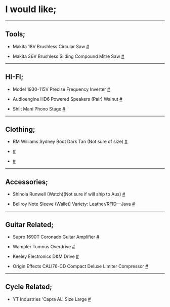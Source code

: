 

# I would like;

---

## Tools;

- Makita 18V Brushless Circular Saw [#](https://www.totaltools.com.au/power-tools/cordless-tools/circular-saws/98920-makita-18v-brushless-165mm-circular-saw-dhs680z)

- Makita 36V Brushless Sliding Compound Mitre Saw [#](https://www.totaltools.com.au/brands/makita/18vx2-brushless-sliding-compound-mitre-saw-skin-with-bonus)

---

## HI-FI;

- Model 1930-115V Precise Frequency Inverter [#](http://www.kensclockclinic.com/products/1930-115v/)

- Audioengine HD6 Powered Speakers (Pair) Walnut [#](https://audioengineusa.com/shop/wirelessspeakers/hd6-wireless-speakers/)

- Shiit Mani Phono Stage [#](https://addictedtoaudio.com.au/products/schiit-audio-mani-phono-stage)

---

## Clothing;

- RM Williams Sydney Boot Dark Tan (Not sure of size) [#](http://www.rmwilliams.com.au/sydney-boot/B544Y_13FGCW06.html?lang=en_AU#lang=en_AU&start=1)

-   [#](url)

-  [#](url)

---

## Accessories;

- Shinola Runwell (Watch)(Not sure if will ship to Aus) [#](https://www.shinola.com/mens/watches/all/the-runwell/therunwell47-leather-band-watch-s038.html)

- Bellroy Note Sleeve (Wallet) Variety: Leather/RFID—Java [#](https://bellroy.com/products/note-sleeve-wallet/leather_rfid/java#image-6)

---

## Guitar Related;

- Supro 1690T Coronado Guitar Amplifier [#](https://www.pedalempire.com.au/products/1690t-coronado)

- Wampler Tumnus Overdrive [#](https://www.pedalempire.com.au/products/tumnus-mythical-overdrive)

- Keeley Electronics D&M Drive [#](https://www.pedalempire.com.au/products/keeley-electronics-d-m-drive-pre-order)

- Origin Effects CALI76-CD Compact Deluxe Limiter Compressor [#](https://www.pedalempire.com.au/products/cali76-cd-compact-series-limiter-compressor)

---

## Cycle Related;

- YT Industries 'Capra AL' Size Large [#](https://au.yt-industries.com/detail/index/sArticle/1309/sCategory/342)

